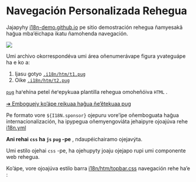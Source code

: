 # Navegación Personalizada Rehegua

Jajapyhy [i18n-demo.github.io](//i18n-demo.github.io) pe sitio demostración rehegua ñamyesakã hag̃ua mba’éichapa ikatu ñamohenda navegación.

![](https://p.3ti.site/1731036697.avif)

Umi archivo okorrespondéva umi área oñenumerávape figura yvateguápe ha e ko a:

1. Ijasu gotyo [`.i18n/htm/t1.pug`](https://github.com/i18n-site/demo.i18n.site/blob/main/.i18n/htm/t1.pug)
2. Oike [`.i18n/htm/t2.pug`](https://github.com/i18n-site/demo.i18n.site/blob/main/.i18n/htm/t2.pug)

[`pug`](https://pugjs.org) haꞌehína peteĩ ñeꞌepykuaa plantilla rehegua omoheñóiva `HTML` .

[➔ Emboguejy ko’ápe reikuaa haĝua ñe’ẽtekuaa pug](https://pugjs.org)

Pe formato vore `${I18N.sponsor}` ojepuru vore’ípe oñemboguata hag̃ua internacionalización, ha ipypegua oñemyengoviáta jehaipyre ojoajúva rehe [i18n.yml](https://github.com/i18n-site/demo.i18n.site/blob/main/en/i18n.yml)

**Ani rehai `css` ha `js` `pug` -pe** , ndaupéichairamo ojejavýta.

Umi estilo ojehai `css` -pe, ha ojehupyty joaju ojejapo rupi umi componente web rehegua.

Ko’ápe, vore ojoajúva estilo barra [i18n/htm/topbar.css](https://github.com/i18n-site/demo.i18n.site/blob/main/.i18n/htm/topbar.css) navegación rehe ha’e :
